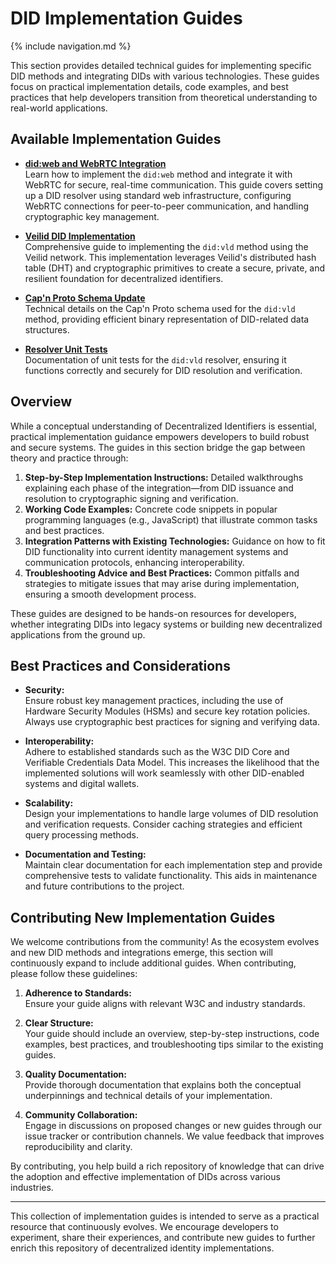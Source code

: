 # DID Implementation Guides

{% include navigation.md %}

This section provides detailed technical guides for implementing specific DID methods and integrating DIDs with various technologies. These guides focus on practical implementation details, code examples, and best practices that help developers transition from theoretical understanding to real-world applications.

## Available Implementation Guides

- **[did:web and WebRTC Integration](web.md)**  
  Learn how to implement the `did:web` method and integrate it with WebRTC for secure, real-time communication. This guide covers setting up a DID resolver using standard web infrastructure, configuring WebRTC connections for peer-to-peer communication, and handling cryptographic key management.

- **[Veilid DID Implementation](veilid-did-implementation.md)**  
  Comprehensive guide to implementing the `did:vld` method using the Veilid network. This implementation leverages Veilid's distributed hash table (DHT) and cryptographic primitives to create a secure, private, and resilient foundation for decentralized identifiers.

- **[Cap'n Proto Schema Update](capnp-schema-update.md)**  
  Technical details on the Cap'n Proto schema used for the `did:vld` method, providing efficient binary representation of DID-related data structures.

- **[Resolver Unit Tests](resolver-unit-tests.md)**  
  Documentation of unit tests for the `did:vld` resolver, ensuring it functions correctly and securely for DID resolution and verification.

## Overview

While a conceptual understanding of Decentralized Identifiers is essential, practical implementation guidance empowers developers to build robust and secure systems. The guides in this section bridge the gap between theory and practice through:

1. **Step-by-Step Implementation Instructions:** Detailed walkthroughs explaining each phase of the integration—from DID issuance and resolution to cryptographic signing and verification.
2. **Working Code Examples:** Concrete code snippets in popular programming languages (e.g., JavaScript) that illustrate common tasks and best practices.
3. **Integration Patterns with Existing Technologies:** Guidance on how to fit DID functionality into current identity management systems and communication protocols, enhancing interoperability.
4. **Troubleshooting Advice and Best Practices:** Common pitfalls and strategies to mitigate issues that may arise during implementation, ensuring a smooth development process.

These guides are designed to be hands-on resources for developers, whether integrating DIDs into legacy systems or building new decentralized applications from the ground up.

## Best Practices and Considerations

- **Security:**  
  Ensure robust key management practices, including the use of Hardware Security Modules (HSMs) and secure key rotation policies. Always use cryptographic best practices for signing and verifying data.

- **Interoperability:**  
  Adhere to established standards such as the W3C DID Core and Verifiable Credentials Data Model. This increases the likelihood that the implemented solutions will work seamlessly with other DID-enabled systems and digital wallets.

- **Scalability:**  
  Design your implementations to handle large volumes of DID resolution and verification requests. Consider caching strategies and efficient query processing methods.

- **Documentation and Testing:**  
  Maintain clear documentation for each implementation step and provide comprehensive tests to validate functionality. This aids in maintenance and future contributions to the project.

## Contributing New Implementation Guides

We welcome contributions from the community! As the ecosystem evolves and new DID methods and integrations emerge, this section will continuously expand to include additional guides. When contributing, please follow these guidelines:

1. **Adherence to Standards:**  
   Ensure your guide aligns with relevant W3C and industry standards.

2. **Clear Structure:**  
   Your guide should include an overview, step-by-step instructions, code examples, best practices, and troubleshooting tips similar to the existing guides.

3. **Quality Documentation:**  
   Provide thorough documentation that explains both the conceptual underpinnings and technical details of your implementation.

4. **Community Collaboration:**  
   Engage in discussions on proposed changes or new guides through our issue tracker or contribution channels. We value feedback that improves reproducibility and clarity.

By contributing, you help build a rich repository of knowledge that can drive the adoption and effective implementation of DIDs across various industries.

---

This collection of implementation guides is intended to serve as a practical resource that continuously evolves. We encourage developers to experiment, share their experiences, and contribute new guides to further enrich this repository of decentralized identity implementations.
